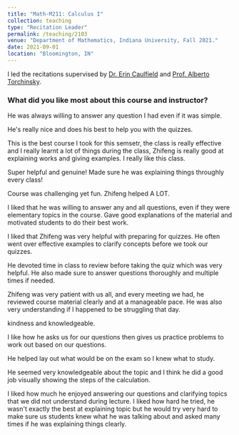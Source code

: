 ```yaml
---
title: "Math-M211: Calculus I"
collection: teaching
type: "Recitation Leader"
permalink: /teaching/2103
venue: "Department of Mathematics, Indiana University, Fall 2021."
date: 2021-09-01
location: "Bloomington, IN"
---
```


I led the recitations supervised by [Dr. Erin Caulfield](https://math.indiana.edu/about/faculty/caulfield-erin.html) and [Prof. Alberto Torchinsky](https://math.indiana.edu/about/emeriti/torchinsky-alberto.html).





### What did you like most about this course and instructor?

He was always willing to answer any question I had even if it was simple.

He's really nice and does his best to help you with the quizzes.

This is the best course I took for this semsetr, the class is really effective and I really learnt a lot of things during the class, Zhifeng is really good at explaining works and giving examples. I really like this class.

Super helpful and genuine! Made sure he was explaining things throughly every class!

Course was challenging yet fun. Zhifeng helped A LOT.

I liked that he was willing to answer any and all questions, even if they were elementary topics in the course. Gave good
explanations of the material and motivated students to do their best work.

I liked that Zhifeng was very helpful with preparing for quizzes. He often went over effective examples to clarify concepts before we
took our quizzes.

He devoted time in class to review before taking the quiz which was very helpful. He also made sure to answer questions
thoroughly and multiple times if needed.

Zhifeng was very patient with us all, and every meeting we had, he reviewed course material clearly and at a
manageable pace. He was also very understanding if I happened to be struggling that day.

kindness and knowledgeable.

I like how he asks us for our questions then gives us practice problems to work out based on our questions.

He helped lay out what would be on the exam so I knew what to study.

He seemed very knowledgeable about the topic and I think he did a good job visually showing the steps of the calculation.

I liked how much he enjoyed answering our questions and clarifying topics that we did not understand during lecture.
I liked how hard he tried, he wasn't exactly the best at explaining topic but he would try very hard to make sure us students knew
what he was talking about and asked many times if he was explaining things clearly.